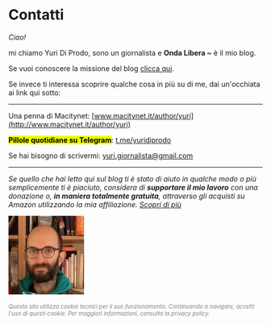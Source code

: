# Contatti

*Ciao!*

mi chiamo Yuri Di Prodo, sono un giornalista e **Onda Libera ~** è il mio blog.

Se vuoi conoscere la missione del blog [clicca qui](/pages/onda-libera.html).

Se invece ti interessa scoprire qualche cosa in più su di me, dai un'occhiata ai link qui sotto:

---

Una penna di Macitynet: [www.macitynet.it/author/yuri](http://www.macitynet.it/author/yuri)

<mark class="has-inline-color" style="background: rgb(238, 252, 0); color: black; font-weight: 700;">**Pillole quotidiane su Telegram**</mark>: [t.me/yuridiprodo](http://t.me/yuridiprodo)

Se hai bisogno di scrivermi: [yuri.giornalista@gmail.com](mailto:yuri.giornalista@gmail.com)

---

*Se quello che hai letto qui sul blog ti è stato di aiuto in qualche modo o più semplicemente ti è piaciuto, considera di **supportare il mio lavoro** con una donazione o, **in maniera totalmente gratuita**, attraverso gli acquisti su Amazon utilizzando la mia affiliazione. [Scopri di più](/pages/help.html)*

![Yuri Di Prodo, un ritratto](/img/profilo-mini.jpeg)

<p style="color: gray; font-style: italic; font-size: 0.8em;">
    Questo sito utilizza cookie tecnici per il suo funzionamento. Continuando a navigare, accetti l'uso di questi cookie. 
    Per maggiori informazioni, consulta la 
    <a href="https://yuridiprodo.github.io/pages/privacy.html" style="color: gray; text-decoration: none; font-style: italic;">privacy policy</a>.
</p>
